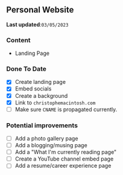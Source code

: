 ## Personal Website

**Last updated**:`03/05/2023`

### Content

- Landing Page


### Done To Date

- [X] Create landing page
- [X] Embed socials
- [X] Create a background
- [X] Link to `christophemacintosh.com`
- [ ] Make sure `CNAME` is propagated currently.

### Potential improvements

- [ ] Add a photo gallery page
- [ ] Add a blogging/musing page
- [ ] Add a "What I'm currently reading page"
- [ ] Create a YouTube channel embed page
- [ ] Add a resume/career experience page
